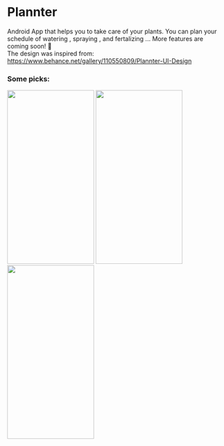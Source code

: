 # Plannter
Android App that helps you to take care of your plants.
You can plan your schedule of watering , spraying , and fertalizing ...
More features are coming soon! :eyes:
<br/>The design was inspired from: <a ref=https://www.behance.net/gallery/110550809/Plannter-UI-Design>https://www.behance.net/gallery/110550809/Plannter-UI-Design</a>
<h3>Some picks:</h3>

  <img src="https://github.com/Meriem453/Plannter/assets/75329424/ab4d1a64-6893-41bf-b1e1-9ec974fc0d29.PNG" height=400 width=200 padding=30>
<img src="https://github.com/Meriem453/Plannter/assets/75329424/7aaee842-64f4-4362-9085-f612b3530ef0.PNG" height=400 width=200>
<img src="https://github.com/Meriem453/Plannter/assets/75329424/edb71875-3656-4987-ba9c-7ce5a27a06bc.PNG" height=400 width=200>




